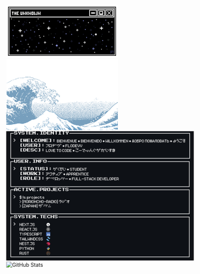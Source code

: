 <img alt="ALL" src="image/window.gif" style="display: inline-block; width: 300px;">
<img alt="ALL" src="image/ja.gif" style="display: inline-block; width: 300px;">

<picture>
  <source media="(prefers-color-scheme: light)" srcset="image/dark/all.png">
  <source media="(prefers-color-scheme: dark)" srcset="image/dark/all.png">
  <img alt="ALL" src="image/dark/all.png" >
</picture>
<br>
<picture>
  <source media="(prefers-color-scheme: light)" srcset="https://pixel-profile-ui.vercel.app/api/github-stats?username=FloDevv&include_all_commits=true&pixelate_avatar=true&background=linear-gradient%280deg%2C+%23ffffff+0%25%2C+%23ffffff+100%25%29&color=%23000000">
  <source media="(prefers-color-scheme: dark)" srcset="https://pixel-profile-ui.vercel.app/api/github-stats?username=FloDevv&include_all_commits=true&pixelate_avatar=true&background=linear-gradient%280deg%2C+%230d1116FF+0%25%2C+%230d1116FF+100%25%29&color=%23ffffff">
  <img alt="GitHub Stats" src="https://pixel-profile-ui.vercel.app/api/github-stats?username=FloDevv&include_all_commits=true&pixelate_avatar=true&background=linear-gradient%280deg%2C+%230d1116FF+0%25%2C+%230d1116FF+100%25%29&color=%23ffffff">
</picture>
